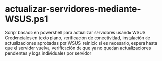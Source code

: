 # actualizar-servidores-mediante-WSUS.ps1
Script basado en powershell para actualizar servidores usando WSUS. Credenciales en texto plano, verificación de conectividad, instalación de actualizaciones aprobadas por WSUS, reinicio si es necesario, espera hasta que el servidor vuelva, verificación de que ya no quedan actualizaciones pendientes y logs individuales por servidor
